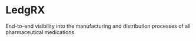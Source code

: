 # LedgRX
End-to-end visibility into the manufacturing and distribution processes of all pharmaceutical medications.
